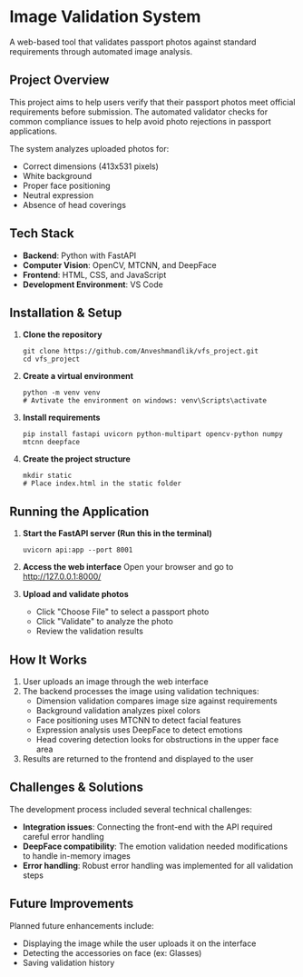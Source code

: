 # Image Validation System

A web-based tool that validates passport photos against standard requirements through automated image analysis.

## Project Overview

This project aims to help users verify that their passport photos meet official requirements before submission. The automated validator checks for common compliance issues to help avoid photo rejections in passport applications.

The system analyzes uploaded photos for:
- Correct dimensions (413x531 pixels)
- White background
- Proper face positioning
- Neutral expression
- Absence of head coverings

## Tech Stack

- **Backend**: Python with FastAPI
- **Computer Vision**: OpenCV, MTCNN, and DeepFace
- **Frontend**: HTML, CSS, and JavaScript
- **Development Environment**: VS Code

## Installation & Setup

1. **Clone the repository**
   ```
   git clone https://github.com/Anveshmandlik/vfs_project.git
   cd vfs_project
   ```

2. **Create a virtual environment**
   ```
   python -m venv venv
   # Avtivate the environment on windows: venv\Scripts\activate
   ```

3. **Install requirements**
   ```
   pip install fastapi uvicorn python-multipart opencv-python numpy mtcnn deepface
   ```

4. **Create the project structure**
   ```
   mkdir static
   # Place index.html in the static folder
   ```

## Running the Application

1. **Start the FastAPI server (Run this in the terminal)**
   ```
   uvicorn api:app --port 8001
   ```

2. **Access the web interface**
   Open your browser and go to http://127.0.0.1:8000/

3. **Upload and validate photos**
   - Click "Choose File" to select a passport photo
   - Click "Validate" to analyze the photo
   - Review the validation results

## How It Works

1. User uploads an image through the web interface
2. The backend processes the image using validation techniques:
   - Dimension validation compares image size against requirements
   - Background validation analyzes pixel colors
   - Face positioning uses MTCNN to detect facial features
   - Expression analysis uses DeepFace to detect emotions
   - Head covering detection looks for obstructions in the upper face area
3. Results are returned to the frontend and displayed to the user

## Challenges & Solutions

The development process included several technical challenges:

- **Integration issues**: Connecting the front-end with the API required careful error handling
- **DeepFace compatibility**: The emotion validation needed modifications to handle in-memory images
- **Error handling**: Robust error handling was implemented for all validation steps

## Future Improvements

Planned future enhancements include:

- Displaying the image while the user uploads it on the interface
- Detecting the accessories on face (ex: Glasses)
- Saving validation history
